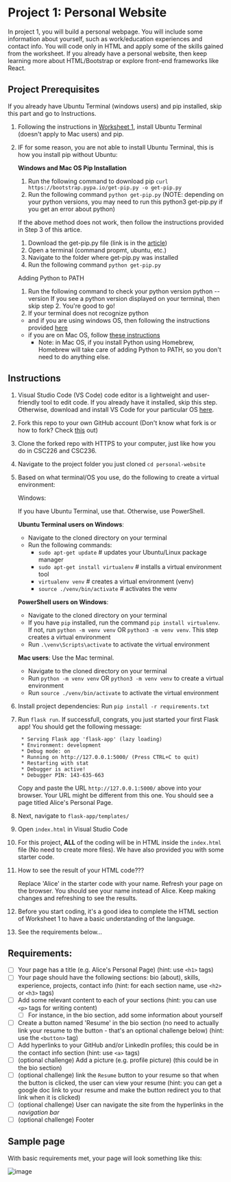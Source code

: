 # Project 1: Personal Website

In project 1, you will build a personal webpage. You will include some information about yourself, such as work/education experiences and contact info. You will code only in HTML and apply some of the skills gained from the worksheet. If you already have a personal website, then keep learning more about HTML/Bootstrap or explore front-end frameworks like React.

## Project Prerequisites
If you already have Ubuntu Terminal (windows users) and pip installed, skip this part and go to Instructions.

1. Following the instructions in [Worksheet 1](https://docs.google.com/document/d/1dExYPt08Xverw7PZkicfQW5H37XQ69UiXMHoycyGV2s/edit?usp=sharing), install Ubuntu Terminal (doesn't apply to Mac users) and pip.
2. IF for some reason, you are not able to install Ubuntu Terminal, this is how you install pip without Ubuntu:

    **Windows and Mac OS Pip Installation**
      1. Run the following command to download pip
      `curl https://bootstrap.pypa.io/get-pip.py -o get-pip.py`
      2. Run the following command
      `python get-pip.py`
      (NOTE: depending on your python versions, you may need to run this python3 get-pip.py if you get an error about python)
      
      If the above method does not work, then follow the instructions provided in Step 3 of this artice.
        
      1. Download the get-pip.py file (link is in the [article](https://www.liquidweb.com/kb/install-pip-windows/))
      2. Open a terminal (command propmt, ubuntu, etc.)
      3. Navigate to the folder where get-pip.py was installed
      4. Run the following command
      `python get-pip.py`
      
      Adding Python to PATH
        
      1. Run the following command to check your python version
      python --version
      If you see a python version displayed on your terminal, then skip step 2. You're good to go!
      2. If your terminal does not recognize python
      - and if you are using windows OS, then following the instructions provided [here](https://www.geeksforgeeks.org/how-to-add-python-to-windows-path/)
      - if you are on Mac OS, follow [these instructions](https://programwithus.com/learn/python/install-python3-mac)
        - Note: in Mac OS, if you install Python using Homebrew, Homebrew will take care of adding Python to PATH, so you don't need to do anything else.

## Instructions
1. Visual Studio Code (VS Code) code editor is a lightweight and user-friendly tool to edit code. If you already have it installed, skip this step. Otherwise, download and install VS Code for your particular OS [here](https://code.visualstudio.com/Download).
2. Fork this repo to your own GitHub account (Don't know what fork is or how to fork? Check [this](https://docs.github.com/get-started/quickstart/fork-a-repo#forking-a-repository) out)
3. Clone the forked repo with HTTPS to your computer, just like how you do in CSC226 and CSC236.
4. Navigate to the project folder you just cloned `cd personal-website`
5. Based on what terminal/OS you use, do the following to create a virtual environment:
  
    Windows:
      
      If you have Ubuntu Terminal, use that. Otherwise, use PowerShell.
      
      **Ubuntu Terminal users on Windows**:
      * Navigate to the cloned directory on your terminal
      * Run the following commands: 
        * `sudo apt-get update`  # updates your Ubuntu/Linux package manager
        * `sudo apt-get install virtualenv`   # installs a virtual environment tool
        * `virtualenv venv`  # creates a virtual environment (venv)
        * `source ./venv/bin/activate`  # activates the venv
      
      **PowerShell users on Windows**:
      * Navigate to the cloned directory on your terminal
      * If you have `pip` installed, run the command `pip install virtualenv`. If not, run `python -m venv venv` OR `python3 -m venv venv`. This step creates a virtual environment
      * Run `.\venv\Scripts\activate` to activate the virtual environment
    
    **Mac users**: Use the Mac terminal.
      * Navigate to the cloned directory on your terminal
      * Run `python -m venv venv` OR `python3 -m venv venv` to create a virtual environment
      * Run `source ./venv/bin/activate` to activate the virtual environment

5. Install project dependencies: Run `pip install -r requirements.txt`
6. Run `flask run`. If successfull, congrats, you just started your first Flask app! You should get the following message:

    ```
     * Serving Flask app 'flask-app' (lazy loading)
     * Environment: development
     * Debug mode: on
     * Running on http://127.0.0.1:5000/ (Press CTRL+C to quit)
     * Restarting with stat
     * Debugger is active!
     * Debugger PIN: 143-635-663
    ```
    Copy and paste the URL `http://127.0.0.1:5000/` above into your browser. Your URL might be different from this one. You should see a page titled Alice's Personal Page.

7. Next, navigate to `flask-app/templates/`
8. Open `index.html` in Visual Studio Code
9. For this project, **ALL** of the coding will be in HTML inside the `index.html` file (No need to create more files). We have also provided you with some starter code.
10. How to see the result of your HTML code???

      Replace 'Alice' in the starter code with your name. Refresh your page on the browser. You should see your name instead of Alice. Keep making changes and refreshing to see the results.
10. Before you start coding, it's a good idea to complete the HTML section of Worksheet 1 to have a basic understanding of the language.
11. See the requirements below...


## Requirements:
- [ ] Your page has a title (e.g. Alice's Personal Page) (hint: use `<h1>` tags)
- [ ] Your page should have the following sections: bio (about), skills, experience, projects, contact info (hint: for each section name, use `<h2>` or `<h3>` tags)
- [ ] Add some relevant content to each of your sections (hint: you can use `<p>` tags for writing content)
  - [ ] For instance, in the bio section, add some information about yourself
- [ ] Create a button named 'Resume' in the bio section (no need to actually link your resume to the button - that's an optional challenge below) (hint: use the `<button>` tag)
- [ ] Add hyperlinks to your GitHub and/or LinkedIn profiles; this could be in the contact info section (hint: use `<a>` tags)
- [ ] (optional challenge) Add a picture (e.g. profile picture) (this could be in the bio section)
- [ ] (optional challenge) link the `Resume` button to your resume so that when the button is clicked, the user can view your resume (hint: you can get a google doc link to your resume and make the button redirect you to that link when it is clicked)
- [ ] (optional challenge) User can navigate the site from the hyperlinks in the _navigation bar_
- [ ] (optional challenge) Footer

## Sample page 
With basic requirements met, your page will look something like this:

![image](https://user-images.githubusercontent.com/44060682/160262534-de2660eb-2599-42a3-8f67-cd9fe1c2a125.png)
